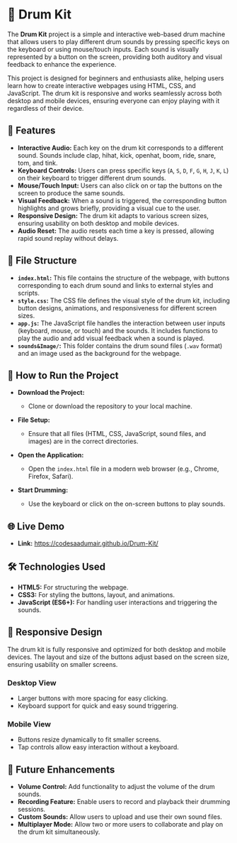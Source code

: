# 🥁 Drum Kit

The **Drum Kit** project is a simple and interactive web-based drum machine that allows users to play different drum sounds by pressing specific keys on the keyboard or using mouse/touch inputs. Each sound is visually represented by a button on the screen, providing both auditory and visual feedback to enhance the experience.

This project is designed for beginners and enthusiasts alike, helping users learn how to create interactive webpages using HTML, CSS, and JavaScript. The drum kit is responsive and works seamlessly across both desktop and mobile devices, ensuring everyone can enjoy playing with it regardless of their device.

## 🎵 Features

- **Interactive Audio:** Each key on the drum kit corresponds to a different sound. Sounds include clap, hihat, kick, openhat, boom, ride, snare, tom, and tink.
- **Keyboard Controls:** Users can press specific keys (`A`, `S`, `D`, `F`, `G`, `H`, `J`, `K`, `L`) on their keyboard to trigger different drum sounds.
- **Mouse/Touch Input:** Users can also click on or tap the buttons on the screen to produce the same sounds.
- **Visual Feedback:** When a sound is triggered, the corresponding button highlights and grows briefly, providing a visual cue to the user.
- **Responsive Design:** The drum kit adapts to various screen sizes, ensuring usability on both desktop and mobile devices.
- **Audio Reset:** The audio resets each time a key is pressed, allowing rapid sound replay without delays.

## 📂 File Structure

- **`index.html`:** This file contains the structure of the webpage, with buttons corresponding to each drum sound and links to external styles and scripts.
- **`style.css`:** The CSS file defines the visual style of the drum kit, including button designs, animations, and responsiveness for different screen sizes.
- **`app.js`:** The JavaScript file handles the interaction between user inputs (keyboard, mouse, or touch) and the sounds. It includes functions to play the audio and add visual feedback when a sound is played.
- **`sounds&Image/`:** This folder contains the drum sound files (`.wav` format) and an image used as the background for the webpage.

## 🚀 How to Run the Project

- **Download the Project:**

  - Clone or download the repository to your local machine.

- **File Setup:**

  - Ensure that all files (HTML, CSS, JavaScript, sound files, and images) are in the correct directories.

- **Open the Application:**

  - Open the `index.html` file in a modern web browser (e.g., Chrome, Firefox, Safari).

- **Start Drumming:**
  - Use the keyboard or click on the on-screen buttons to play sounds.

## 🌐 Live Demo

- **Link:** https://codesaadumair.github.io/Drum-Kit/

## 🛠 Technologies Used

- **HTML5:** For structuring the webpage.
- **CSS3:** For styling the buttons, layout, and animations.
- **JavaScript (ES6+):** For handling user interactions and triggering the sounds.

## 📱 Responsive Design

The drum kit is fully responsive and optimized for both desktop and mobile devices. The layout and size of the buttons adjust based on the screen size, ensuring usability on smaller screens.

### Desktop View

- Larger buttons with more spacing for easy clicking.
- Keyboard support for quick and easy sound triggering.

### Mobile View

- Buttons resize dynamically to fit smaller screens.
- Tap controls allow easy interaction without a keyboard.

## 🔧 Future Enhancements

- **Volume Control:** Add functionality to adjust the volume of the drum sounds.
- **Recording Feature:** Enable users to record and playback their drumming sessions.
- **Custom Sounds:** Allow users to upload and use their own sound files.
- **Multiplayer Mode:** Allow two or more users to collaborate and play on the drum kit simultaneously.
